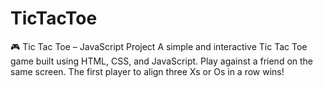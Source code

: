 # TicTacToe
🎮 Tic Tac Toe – JavaScript Project A simple and interactive Tic Tac Toe game built using HTML, CSS, and JavaScript. Play against a friend on the same screen. The first player to align three Xs or Os in a row wins!
